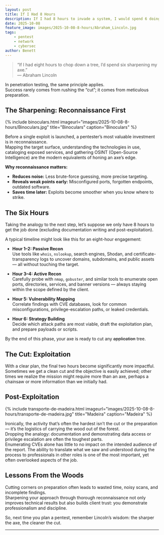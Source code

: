 ```yaml
---
layout: post
title: If I Had 8 Hours
description: If I had 8 hours to invade a system, I would spend 6 doing reconnaissance
date: 2025-10-08
feature_image: images/2025-10-08-8-hours/Abraham_Lincoln.jpg
tags:
    - pentest
    - network
    - cybersec
author: Benett
---
```


> “If I had eight hours to chop down a tree, I’d spend six sharpening my axe.”  
> — Abraham Lincoln

In penetration testing, the same principle applies.  
Success rarely comes from rushing the “cut”; it comes from meticulous preparation.

## The Sharpening: Reconnaissance First

{% include binoculars.html imageurl="images/2025-10-08-8-hours/Binoculars.jpg" title="Binoculars" caption="Binoculars" %}

Before a single exploit is launched, a pentester’s most valuable investment is in reconnaissance.  
Mapping the target surface, understanding the technologies in use, cataloging exposed services, and gathering OSINT (Open-Source Intelligence) are the modern equivalents of honing an axe’s edge.

**Why reconnaissance matters:**

-   **Reduces noise:** Less brute-force guessing, more precise targeting.
-   **Reveals weak points early:** Misconfigured ports, forgotten endpoints, outdated software.
-   **Saves time later:** Exploits become smoother when you know where to strike.

## The Six Hours

Taking the analogy to the next step, let’s suppose we only have 8 hours to get the job done (excluding documentation writing and post-exploitation).

A typical timeline might look like this for an eight-hour engagement:

-   **Hour 1–2: Passive Recon**  
    Use tools like `whois`, `nslookup`, search engines, Shodan, and certificate-transparency logs to uncover domains, subdomains, and public assets — all without touching the target.

-   **Hour 3–4: Active Recon**  
    Carefully probe with `nmap`, `gobuster`, and similar tools to enumerate open ports, directories, services, and banner versions — always staying within the scope defined by the client.

-   **Hour 5: Vulnerability Mapping**  
    Correlate findings with CVE databases, look for common misconfigurations, privilege-escalation paths, or leaked credentials.

-   **Hour 6: Strategy Building**  
    Decide which attack paths are most viable, draft the exploitation plan, and prepare payloads or scripts.

By the end of this phase, your axe is ready to cut any ~~application~~ tree.

## The Cut: Exploitation

With a clear plan, the final two hours become significantly more impactful.  
Sometimes we get a clean cut and the objective is easily achieved; other times we realize the mission might require more than an axe, perhaps a chainsaw or more information than we initially had.

## Post-Exploitation

{% include transporte-de-madeira.html imageurl="images/2025-10-08-8-hours/transporte-de-madeira.jpg" title="Madeira" caption="Madeira" %}

Ironically, the activity that’s often the hardest isn’t the cut or the preparation — it’s the logistics of carrying the wood out of the forest.  
Dropping the analogy: documentation and demonstrating data access or privilege escalation are often the toughest parts.  
Enumerating CVEs alone has little to no impact on the intended audience of the report. The ability to translate what we saw and understood during the process to professionals in other roles is one of the most important, yet often overlooked aspects of the job.

## Lessons From the Woods

Cutting corners on preparation often leads to wasted time, noisy scans, and incomplete findings.  
Sharpening your approach through thorough reconnaissance not only improves technical results but also builds client trust: you demonstrate professionalism and discipline.

So, next time you plan a pentest, remember Lincoln’s wisdom: the sharper the axe, the cleaner the cut.

---
